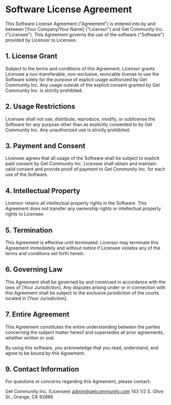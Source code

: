 # Software License Agreement

This Software License Agreement ("Agreement") is entered into by and between [Your Company/Your Name] ("Licensor") and Get Community Inc. ("Licensee"). This Agreement governs the use of the software ("Software") provided by Licensor to Licensee.

## 1. License Grant

Subject to the terms and conditions of this Agreement, Licensor grants Licensee a non-transferable, non-exclusive, revocable license to use the Software solely for the purpose of explicit usage authorized by Get Community Inc. Any usage outside of the explicit consent granted by Get Community Inc. is strictly prohibited.

## 2. Usage Restrictions

Licensee shall not use, distribute, reproduce, modify, or sublicense the Software for any purpose other than as explicitly consented to by Get Community Inc. Any unauthorized use is strictly prohibited.

## 3. Payment and Consent

Licensee agrees that all usage of the Software shall be subject to explicit paid consent by Get Community Inc. Licensee shall obtain and maintain valid consent and provide proof of payment to Get Community Inc. for each use of the Software.

## 4. Intellectual Property

Licensor retains all intellectual property rights in the Software. This Agreement does not transfer any ownership rights or intellectual property rights to Licensee.

## 5. Termination

This Agreement is effective until terminated. Licensor may terminate this Agreement immediately and without notice if Licensee violates any of the terms and conditions set forth herein.

## 6. Governing Law

This Agreement shall be governed by and construed in accordance with the laws of [Your Jurisdiction]. Any disputes arising under or in connection with this Agreement shall be subject to the exclusive jurisdiction of the courts located in [Your Jurisdiction].

## 7. Entire Agreement

This Agreement constitutes the entire understanding between the parties concerning the subject matter hereof and supersedes all prior agreements, whether written or oral.

By using this software, you acknowledge that you read, understand, and agree to be bound by this Agreement.

## 9. Contact Information

For questions or concerns regarding this Agreement, please contact:

Get Community Inc. (Licensee)
admin@getcommunity.com
143 1/2 S. Olive St., Orange, CA 92866
